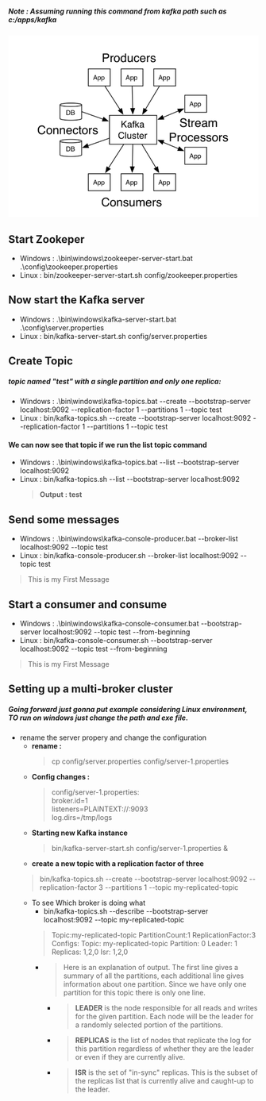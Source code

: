 ##### Note : Assuming running this command from kafka path such as **c:/apps/kafka**
![Screenshot](Consumer.PNG)
## Start Zookeper 
  - Windows : .\bin\windows\zookeeper-server-start.bat .\config\zookeeper.properties
  - Linux : bin/zookeeper-server-start.sh config/zookeeper.properties

## Now start the Kafka server
  - Windows : .\bin\windows\kafka-server-start.bat .\config\server.properties
  - Linux : bin/kafka-server-start.sh config/server.properties
  
## Create Topic
##### topic named "test" with a single partition and only one replica:

- Windows : .\bin\windows\kafka-topics.bat --create --bootstrap-server localhost:9092 --replication-factor 1 --partitions 1 --topic test
- Linux : bin/kafka-topics.sh --create --bootstrap-server localhost:9092 --replication-factor 1 --partitions 1 --topic test

#### We can now see that topic if we run the list topic command
  - Windows : .\bin\windows\kafka-topics.bat --list --bootstrap-server localhost:9092
  - Linux : bin/kafka-topics.sh --list --bootstrap-server localhost:9092
    > **Output : test**
 
 ## Send some messages
 - Windows : .\bin\windows\kafka-console-producer.bat --broker-list localhost:9092 --topic test
 - Linux : bin/kafka-console-producer.sh --broker-list localhost:9092 --topic test 
 > This is my First Message
 
 ## Start a consumer and consume
 - Windows : .\bin\windows\kafka-console-consumer.bat --bootstrap-server localhost:9092 --topic test --from-beginning
 - Linux : bin/kafka-console-consumer.sh --bootstrap-server localhost:9092 --topic test --from-beginning
 > This is my First Message
 
 ## Setting up a multi-broker cluster
 ##### Going forward just gonna put example considering Linux environment, TO run on windows just change the path and exe file.
 - rename the server propery and change the configuration 
   - **rename :** 
     > cp config/server.properties config/server-1.properties
   - **Config changes :**
     > config/server-1.properties: \
       broker.id=1 \
       listeners=PLAINTEXT://:9093 \
       log.dirs=/tmp/logs
   - **Starting new Kafka instance**
     > bin/kafka-server-start.sh config/server-1.properties &
   - **create a new topic with a replication factor of three**
    > bin/kafka-topics.sh --create --bootstrap-server localhost:9092 --replication-factor 3 --partitions 1 --topic my-replicated-topic
   - To see Which broker is doing what 
     - bin/kafka-topics.sh --describe --bootstrap-server localhost:9092 --topic my-replicated-topic
     > Topic:my-replicated-topic   PartitionCount:1    ReplicationFactor:3 Configs:
      Topic: my-replicated-topic  Partition: 0    Leader: 1   Replicas: 1,2,0 Isr: 1,2,0
      -  > Here is an explanation of output. The first line gives a summary of all the partitions, each additional line gives information               about one partition. Since we have only one partition for this topic there is only one line.
           - > **LEADER** is the node responsible for all reads and writes for the given partition. Each node will be the leader for a                      randomly selected portion of the partitions.
           - > **REPLICAS** is the list of nodes that replicate the log for this partition regardless of whether they are the leader or even                if they are currently alive.
           - > **ISR** is the set of "in-sync" replicas. This is the subset of the replicas list that is currently alive and caught-up to                   the leader.
    
